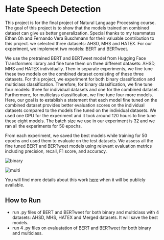 # Hate Speech Detection
This project is for the final project of Natural Language Processing course. The goal of this project is to show that the models trained on combined dataset can give us better generalization. 
Special thanks to my teammates Ethan Oh and Fernando Vera Buschmann for their valuable contribution to this project. 
we selected three datasets: AHSD, MHS and HATEX.
For our experiment, we implement two models: BERT and BERTweet.

We use the pretrained BERT and BERTweet model from Hugging Face Transformers library and fine tune them on three different datasets: AHSD, MHS and HATEX individually. Then in separate experiments, we fine tune these two models on the combined dataset consisting of these three datasets. For this project, we experiment for both binary classification and multiclass classification. Therefore, for binary classification, we fine tune four models: three for individual datasets and one for the combined dataset. Furthermore, for multiclass classification, we fine tune four more models. Here, our goal is to establish a statement that each model fine tuned on the combined dataset provides better evaluation scores on the individual datasets compared to the models fine tuned on the individual datasets. We used one GPU for the experiment and it took around 120 hours to fine tune these eight models. The batch size we use in our experiment is 32 and we ran all the experiments for 50 epochs. 

From each experiment, we saved the best models while training for 50 epochs and used them to evaluate on the test datasets. We assess all the fine tuned BERT and BERTweet models using relevant evaluation metrics including precision, recall, F1 score, and accuracy.

![binary](https://github.com/alshahriarrubel/HateSpeechDetect/assets/24860187/ba5855b4-5d66-4086-adf5-723b3c098ab2)

![multi](https://github.com/alshahriarrubel/HateSpeechDetect/assets/24860187/cd89e849-44ab-4843-b729-afa7f681e9d9)

You will find more details about this work [here](https://github.com/onahte/hateDatasetStudy) when it will be publicly available.

## How to Run
* run .py files of BERT and BERTweet for both binary and multiclass with 4 datasets: AHSD, MHS, HATEX and Merged datasets. It will save the best models.
* run 4 .py files on evaluatation of BERT and BERTweet for both binary and multiclass. 
